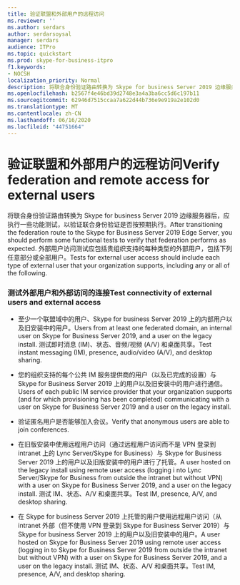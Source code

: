 ```yaml
---
title: 验证联盟和外部用户的远程访问
ms.reviewer: ''
ms.author: serdars
author: serdarsoysal
manager: serdars
audience: ITPro
ms.topic: quickstart
ms.prod: skype-for-business-itpro
f1.keywords:
- NOCSH
localization_priority: Normal
description: 将联合身份验证路由转换为 Skype for business Server 2019 边缘服务器后，应执行一些功能测试，以验证联合身份验证是否按预期执行。 外部用户访问测试应包括贵组织支持的每种类型的外部用户，包括下列任意部分或全部用户。
ms.openlocfilehash: b2567f4e46bd39d2748e3a4a3ba6cc5d6c197b11
ms.sourcegitcommit: 62946d7515ccaa7a622d44b736e9e919a2e102d0
ms.translationtype: MT
ms.contentlocale: zh-CN
ms.lasthandoff: 06/16/2020
ms.locfileid: "44751664"
---
```

# <a name="verify-federation-and-remote-access-for-external-users"></a><span data-ttu-id="46d74-104">验证联盟和外部用户的远程访问</span><span class="sxs-lookup"><span data-stu-id="46d74-104">Verify federation and remote access for external users</span></span>

<span data-ttu-id="46d74-105">将联合身份验证路由转换为 Skype for business Server 2019 边缘服务器后，应执行一些功能测试，以验证联合身份验证是否按预期执行。</span><span class="sxs-lookup"><span data-stu-id="46d74-105">After transitioning the federation route to the Skype for Business Server 2019 Edge Server, you should perform some functional tests to verify that federation performs as expected.</span></span> <span data-ttu-id="46d74-106">外部用户访问测试应包括贵组织支持的每种类型的外部用户，包括下列任意部分或全部用户。</span><span class="sxs-lookup"><span data-stu-id="46d74-106">Tests for external user access should include each type of external user that your organization supports, including any or all of the following.</span></span>
  
### <a name="test-connectivity-of-external-users-and-external-access"></a><span data-ttu-id="46d74-107">测试外部用户和外部访问的连接</span><span class="sxs-lookup"><span data-stu-id="46d74-107">Test connectivity of external users and external access</span></span>

- <span data-ttu-id="46d74-108">至少一个联盟域中的用户、Skype for business Server 2019 上的内部用户以及旧安装中的用户。</span><span class="sxs-lookup"><span data-stu-id="46d74-108">Users from at least one federated domain, an internal user on Skype for Business Server 2019, and a user on the legacy install.</span></span> <span data-ttu-id="46d74-109">测试即时消息 (IM)、状态、音频/视频 (A/V) 和桌面共享。</span><span class="sxs-lookup"><span data-stu-id="46d74-109">Test instant messaging (IM), presence, audio/video (A/V), and desktop sharing.</span></span>
    
- <span data-ttu-id="46d74-110">您的组织支持的每个公共 IM 服务提供商的用户（以及已完成的设置）与 Skype for Business Server 2019 上的用户以及旧安装中的用户进行通信。</span><span class="sxs-lookup"><span data-stu-id="46d74-110">Users of each public IM service provider that your organization supports (and for which provisioning has been completed) communicating with a user on Skype for Business Server 2019 and a user on the legacy install.</span></span> 
    
- <span data-ttu-id="46d74-111">验证匿名用户是否能够加入会议。</span><span class="sxs-lookup"><span data-stu-id="46d74-111">Verify that anonymous users are able to join conferences.</span></span>
    
- <span data-ttu-id="46d74-112">在旧版安装中使用远程用户访问（通过远程用户访问而不是 VPN 登录到 intranet 上的 Lync Server/Skype for Business）与 Skype for Business Server 2019 上的用户以及旧版安装中的用户进行了托管。</span><span class="sxs-lookup"><span data-stu-id="46d74-112">A user hosted on the legacy install using remote user access (logging i nto Lync Server/Skype for Business from outside the intranet but without VPN) with a user on Skype for Business Server 2019, and a user on the legacy install.</span></span> <span data-ttu-id="46d74-113">测试 IM、状态、A/V 和桌面共享。</span><span class="sxs-lookup"><span data-stu-id="46d74-113">Test IM, presence, A/V, and desktop sharing.</span></span>
    
- <span data-ttu-id="46d74-114">在 Skype for business Server 2019 上托管的用户使用远程用户访问（从 intranet 外部（但不使用 VPN 登录到 Skype for Business Server 2019）与 Skype for business Server 2019 上的用户以及旧安装中的用户。</span><span class="sxs-lookup"><span data-stu-id="46d74-114">A user hosted on Skype for Business Server 2019 using remote user access (logging in to Skype for Business Server 2019 from outside the intranet but without VPN) with a user on Skype for Business Server 2019, and a user on the legacy install.</span></span> <span data-ttu-id="46d74-115">测试 IM、状态、A/V 和桌面共享。</span><span class="sxs-lookup"><span data-stu-id="46d74-115">Test IM, presence, A/V, and desktop sharing.</span></span>
    

